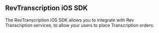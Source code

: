 ## RevTranscription iOS SDK

The RevTranscription iOS SDK allows you to integrate with Rev Transcription services, to allow your users to place Transcription orders.